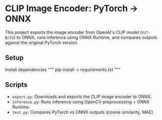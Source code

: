 # CLIP Image Encoder: PyTorch → ONNX

This project exports the image encoder from OpenAI's CLIP model (`ViT-B/32`) to ONNX, runs inference using ONNX Runtime, and compares outputs against the original PyTorch version.

## Setup

Install dependencies
"""
pip install -r requirements.txt
"""

## Scripts

- `export.py`: Downloads and exports the CLIP image encoder to ONNX.
- `inference.py`: Runs inference using OpenCV preprocessing + ONNX Runtime.
- `test.py`: Compares PyTorch vs ONNX outputs (cosine similarity, MAE).